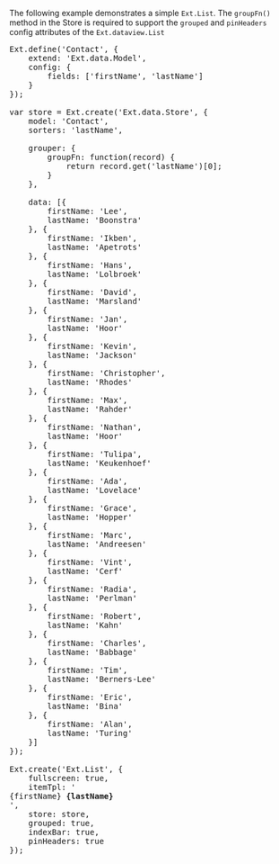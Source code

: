 <p>The following example demonstrates a simple <code>Ext.List</code>.
The <code>groupFn()</code> method in the Store is required to support the <code>grouped</code> and <code>pinHeaders</code> config attributes of the <code>Ext.dataview.List</code>
</p>

<pre class="runnable ipadframe run">
Ext.define('Contact', {
    extend: 'Ext.data.Model',
    config: {
        fields: ['firstName', 'lastName']
    }
});

var store = Ext.create('Ext.data.Store', {
    model: 'Contact',
    sorters: 'lastName',

    grouper: {
        groupFn: function(record) {
            return record.get('lastName')[0];
        }
    },

    data: [{
        firstName: 'Lee',
        lastName: 'Boonstra'
    }, {
        firstName: 'Ikben',
        lastName: 'Apetrots'
    }, {
        firstName: 'Hans',
        lastName: 'Lolbroek'
    }, {
        firstName: 'David',
        lastName: 'Marsland'
    }, {
        firstName: 'Jan',
        lastName: 'Hoor'
    }, {
        firstName: 'Kevin',
        lastName: 'Jackson'
    }, {
        firstName: 'Christopher',
        lastName: 'Rhodes'
    }, {
        firstName: 'Max',
        lastName: 'Rahder'
    }, {
        firstName: 'Nathan',
        lastName: 'Hoor'
    }, {
        firstName: 'Tulipa',
        lastName: 'Keukenhoef'
    }, {
        firstName: 'Ada',
        lastName: 'Lovelace'
    }, {
        firstName: 'Grace',
        lastName: 'Hopper'
    }, {
        firstName: 'Marc',
        lastName: 'Andreesen'
    }, {
        firstName: 'Vint',
        lastName: 'Cerf'
    }, {
        firstName: 'Radia',
        lastName: 'Perlman'
    }, {
        firstName: 'Robert',
        lastName: 'Kahn'
    }, {
        firstName: 'Charles',
        lastName: 'Babbage'
    }, {
        firstName: 'Tim',
        lastName: 'Berners-Lee'
    }, {
        firstName: 'Eric',
        lastName: 'Bina'
    }, {
        firstName: 'Alan',
        lastName: 'Turing'
    }]
});

Ext.create('Ext.List', {
    fullscreen: true,
    itemTpl: '<div class="contact">{firstName} <strong>{lastName}</strong></div>',
    store: store,
    grouped: true,
    indexBar: true,
    pinHeaders: true
});
</pre>
